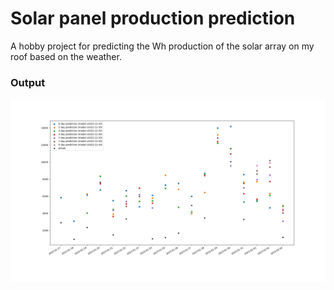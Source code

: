 Solar panel production prediction
=================================

A hobby project for predicting the Wh production of the solar array on my roof based on the weather.


### Output
![Image](results/plot.png)